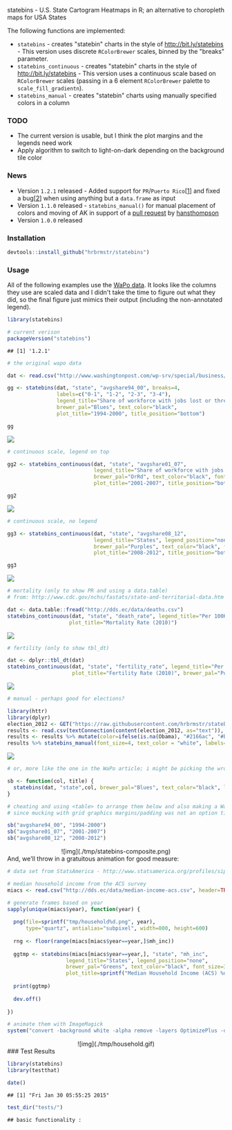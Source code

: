 <!-- output: html_document -->
statebins - U.S. State Cartogram Heatmaps in R; an alternative to choropleth maps for USA States

The following functions are implemented:

-   `statebins` - creates "statebin" charts in the style of <http://bit.ly/statebins> - This version uses discrete `RColorBrewer` scales, binned by the "breaks" parameter.
-   `statebins_continuous` - creates "statebin" charts in the style of <http://bit.ly/statebins> - This version uses a continuous scale based on `RColorBrewer` scales (passing in a 6 element `RColorBrewer` palette to `scale_fill_gradientn`).
-   `statebins_manual` - creates "statebin" charts using manually specified colors in a column

### TODO

-   The current version is usable, but I think the plot margins and the legends need work
-   Apply algorithm to switch to light-on-dark depending on the background tile color

### News

-   Version `1.2.1` released - Added support for `PR`/`Puerto Rico`[[1](https://github.com/hrbrmstr/statebins/issues/2)] and fixed a bug[[2](https://github.com/hrbrmstr/statebins/issues/3)] when using anything but a `data.frame` as input
-   Version `1.1.0` released - `statebins_manual()` for manual placement of colors and moving of AK in support of a [pull request](https://github.com/hrbrmstr/statebins/pull/1) by [hansthompson](https://github.com/hansthompson)
-   Version `1.0.0` released

### Installation

``` r
devtools::install_github("hrbrmstr/statebins")
```

### Usage

All of the following examples use the [WaPo data](http://www.washingtonpost.com/wp-srv/special/business/states-most-threatened-by-trade/states.csv?cache=1). It looks like the columns they use are scaled data and I didn't take the time to figure out what they did, so the final figure just mimics their output (including the non-annotated legend).

``` r
library(statebins)

# current verison
packageVersion("statebins")
```

    ## [1] '1.2.1'

``` r
# the original wapo data

dat <- read.csv("http://www.washingtonpost.com/wp-srv/special/business/states-most-threatened-by-trade/states.csv?cache=1", stringsAsFactors=FALSE)

gg <- statebins(dat, "state", "avgshare94_00", breaks=4, 
                labels=c("0-1", "1-2", "2-3", "3-4"),
                legend_title="Share of workforce with jobs lost or threatened by trade", font_size=3, 
                brewer_pal="Blues", text_color="black", 
                plot_title="1994-2000", title_position="bottom")

gg
```

![](README_files/figure-markdown_github/unnamed-chunk-3-1.png)

``` r
# continuous scale, legend on top

gg2 <- statebins_continuous(dat, "state", "avgshare01_07",
                            legend_title="Share of workforce with jobs lost or threatened by trade", legend_position="top",
                            brewer_pal="OrRd", text_color="black", font_size=3, 
                            plot_title="2001-2007", title_position="bottom")

gg2
```

![](README_files/figure-markdown_github/unnamed-chunk-3-2.png)

``` r
# continuous scale, no legend

gg3 <- statebins_continuous(dat, "state", "avgshare08_12",
                            legend_title="States", legend_position="none",
                            brewer_pal="Purples", text_color="black", font_size=3, 
                            plot_title="2008-2012", title_position="bottom")

gg3
```

![](README_files/figure-markdown_github/unnamed-chunk-3-3.png)

``` r
# mortality (only to show PR and using a data.table)
# from: http://www.cdc.gov/nchs/fastats/state-and-territorial-data.htm

dat <- data.table::fread("http://dds.ec/data/deaths.csv")
statebins_continuous(dat, "state", "death_rate", legend_title="Per 100K pop",
                    plot_title="Mortality Rate (2010)")
```

![](README_files/figure-markdown_github/unnamed-chunk-3-4.png)

``` r
# fertility (only to show tbl_dt)

dat <- dplyr::tbl_dt(dat)
statebins_continuous(dat, "state", "fertility_rate", legend_title="Per 100K pop", 
                     plot_title="Fertility Rate (2010)", brewer_pal="PuBuGn")
```

![](README_files/figure-markdown_github/unnamed-chunk-3-5.png)

``` r
# manual - perhaps good for elections?

library(httr)
library(dplyr)
election_2012 <- GET("https://raw.githubusercontent.com/hrbrmstr/statebins/master/tmp/election2012.csv")
results <- read.csv(textConnection(content(election_2012, as="text")), header=TRUE, stringsAsFactors=FALSE)
results <- results %>% mutate(color=ifelse(is.na(Obama), "#2166ac", "#b2182b")) %>% select(state, color)
results %>% statebins_manual(font_size=4, text_color = "white", labels=c("Romney", "Obama"), legend_position="right", legend_title="Winner")
```

![](README_files/figure-markdown_github/unnamed-chunk-3-6.png)

``` r
# or, more like the one in the WaPo article; i might be picking the wrong columns here. it's just for an example

sb <- function(col, title) {
  statebins(dat, "state",col, brewer_pal="Blues", text_color="black", legend_position="none", font_size=3, plot_title=title, breaks=4, labels=1:4)
}
```

``` r
# cheating and using <table> to arrange them below and also making a WaPo-like legend, 
# since mucking with grid graphics margins/padding was not an option time-wise at the moment

sb("avgshare94_00", "1994-2000")
sb("avgshare01_07", "2001-2007")
sb("avgshare08_12", "2008-2012")
```

<!-- uncomment the following and add backticks where appropriate and remove the reference to -->
<!-- the static image when the rmarkdown output is HTML and this will work fine. github does not render the markdown properly -->
<!-- 
<span style="font-size:17px; color:#333;">Share of workforce with jobs lost or threatened by trade</span><br/>

<table style="width:200px" cellpadding=0, cellspacing=0><tr style="line-height:10px">
<td width="25%" style="background:#EFF3FF;">&nbsp;</td>
<td width="25%" style="background:#BDD7E7;">&nbsp;</td>
<td width="25%" style="background:#6BAED6;">&nbsp;</td>
<td width="25%" style="background:#2171B5;">&nbsp;</td></tr>
<tr><td colspan=2 align="left" style="font-size:14px">Smallest share</td><td colspan=2 align="right" style="font-size:14px">Largest</td></tr>
</table>

<table width="100%" cellpadding="0" cellspacing="0">
<tr><td width="50%">

{r f1994, echo=FALSE, fig.width=6, fig.height=5}
sb("avgshare94_00", "1994-2000")

</td><td width="50%">

{r f2001, echo=FALSE, fig.width=6, fig.height=5, results='asis'}
sb("avgshare01_07", "2001-2007")

</td></tr><tr><td width="50%">

{r f2008, echo=FALSE, fig.width=6, fig.height=5, results='asis'}
sb("avgshare08_12", "2008-2012")

</td><td width="50%"> &nbsp; </td></tr></table>

-->
<center>
![img](./tmp/statebins-composite.png)
</center>
And, we'll throw in a gratuitous animation for good measure:

``` r
# data set from StatsAmerica - http://www.statsamerica.org/profiles/sip_index.html

# median household income from the ACS survey
miacs <- read.csv("http://dds.ec/data/median-income-acs.csv", header=TRUE, stringsAsFactors=FALSE)

# generate frames based on year
sapply(unique(miacs$year), function(year) {
  
  png(file=sprintf("tmp/household%d.png", year),
      type="quartz", antialias="subpixel", width=800, height=600)
  
  rng <- floor(range(miacs[miacs$year==year,]$mh_inc))
  
  ggtmp <- statebins(miacs[miacs$year==year,], "state", "mh_inc",
                   legend_title="States", legend_position="none",
                   brewer_pal="Greens", text_color="black", font_size=3,
                   plot_title=sprintf("Median Household Income (ACS) %d\n$%s - $%s", year, comma(rng[1]), comma(rng[2])), title_position="top")
  
  print(ggtmp)
  
  dev.off()
  
})

# animate them with ImageMagick
system("convert -background white -alpha remove -layers OptimizePlus -delay 150 tmp/*.png -loop 1 tmp/household.gif")
```

<center>
![img](./tmp/household.gif)
</embed>
</center>
### Test Results

``` r
library(statebins)
library(testthat)

date()
```

    ## [1] "Fri Jan 30 05:55:25 2015"

``` r
test_dir("tests/")
```

    ## basic functionality :
